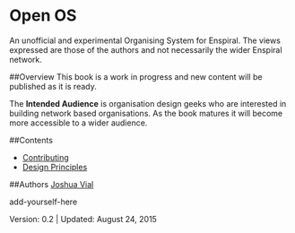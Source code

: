 # Open OS
An unofficial and experimental Organising System for Enspiral. The views expressed are those of the authors and not necessarily the wider Enspiral network.

##Overview 
This book is a work in progress and new content will be published as it is ready.

The **Intended Audience** is organisation design geeks who are interested in building network based organisations. As the book matures it will become more accessible to a wider audience.

##Contents

* [Contributing](./CONTRIBUTING.md)
* [Design Principles](./design_principles.md)

##Authors
[Joshua Vial](http://joshuavial.com)

add-yourself-here

Version: 0.2 | Updated: August 24, 2015